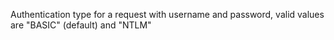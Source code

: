 Authentication type for a request with username and password, valid values are "BASIC" (default) and "NTLM"